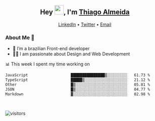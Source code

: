 

<h2 align="center">Hey <img src="https://github.com/TheDudeThatCode/TheDudeThatCode/blob/master/Assets/Hi.gif" width="29">, I'm <a href="https://www.linkedin.com/in/thiago-almeida-69785569/">Thiago Almeida</a></h2>
<p align="center">
  <a href="https://www.linkedin.com/in/thiago-almeida-69785569/">LinkedIn</a> •
  <a href="https://twitter.com/thiagoloal">Twitter</a> •
  <a href="mailto:thiagoloal@gmail.com">Email</a>
</p>

### About Me 🚀
- 🌱  I’m a brazilian Front-end developer</br>
- 👨‍💻  I am passionate about Design and Web Development</br>

<!-- ![Thiago Almeida github stats](https://github-readme-stats.vercel.app/api?username=thiagoloal&show_icons=true&hide_border=true)&nbsp;&nbsp; -->

📊 This week I spent my time working on
<!--START_SECTION:waka-->

```txt
JavaScript                   ███████████████▒░░░░░░░░░   61.73 %
TypeScript                   █████▒░░░░░░░░░░░░░░░░░░░   21.12 %
Other                        █▒░░░░░░░░░░░░░░░░░░░░░░░   05.81 %
JSON                         █▒░░░░░░░░░░░░░░░░░░░░░░░   04.77 %
Markdown                     ▓░░░░░░░░░░░░░░░░░░░░░░░░   02.98 %
```

<!--END_SECTION:waka-->

<br />

![visitors](https://visitor-badge.laobi.icu/badge?page_id=thiagoloal.thiagoloal)
